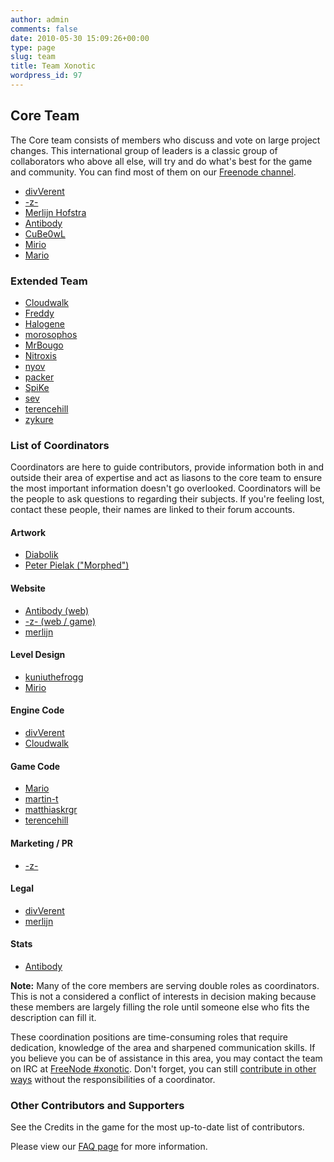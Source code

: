```yaml
---
author: admin
comments: false
date: 2010-05-30 15:09:26+00:00
type: page
slug: team
title: Team Xonotic
wordpress_id: 97
---
```


## Core Team

The Core team consists of members who discuss and vote on large project changes. This international group of leaders is a classic group of collaborators who above all else, will try and do what's best for the game and community. You can find most of them on our [Freenode channel](https://webchat.freenode.net/?channels=xonotic).

  * [divVerent](http://forums.xonotic.org/member.php?action=profile&uid=4)
  * [-z-](http://forums.xonotic.org/member.php?action=profile&uid=1)
  * [Merlijn Hofstra](http://forums.xonotic.org/member.php?action=profile&uid=34)
  * [Antibody](http://forums.xonotic.org/member.php?action=profile&uid=530)
  * [CuBe0wL](http://forums.xonotic.org/member.php?action=profile&uid=15)
  * [Mirio](http://forums.xonotic.org/member.php?action=profile&uid=213)
  * [Mario](http://forums.xonotic.org/member.php?action=profile&uid=1258)

### Extended Team

  * [Cloudwalk](http://forums.xonotic.org/member.php?action=profile&uid=8922)
  * [Freddy](http://forums.xonotic.org/member.php?action=profile&uid=5301)
  * [Halogene](http://forums.xonotic.org/member.php?action=profile&uid=53)
  * [morosophos](http://forums.xonotic.org/member.php?action=profile&uid=7970)
  * [MrBougo](http://forums.xonotic.org/member.php?action=profile&uid=30)
  * [Nitroxis](http://forums.xonotic.org/member.php?action=profile&uid=1003)
  * [nyov](http://forums.xonotic.org/member.php?action=profile&uid=842)
  * [packer](http://forums.xonotic.org/member.php?action=profile&uid=373)
  * [SpiKe](http://forums.xonotic.org/member.php?action=profile&uid=3421)
  * [sev](http://forums.xonotic.org/member.php?action=profile&uid=46)
  * [terencehill](http://forums.xonotic.org/member.php?action=profile&uid=620)
  * [zykure](http://forums.xonotic.org/member.php?action=profile&uid=3578)


### List of Coordinators

Coordinators are here to guide contributors, provide information both in and outside their area of expertise and act as liasons to the core team to ensure the most important information doesn't go overlooked. Coordinators will be the people to ask questions to regarding their subjects. If you're feeling lost, contact these people, their names are linked to their forum accounts.

#### Artwork

  * [Diabolik](http://forums.xonotic.org/member.php?action=profile&uid=14)
  * [Peter Pielak ("Morphed")](http://forums.xonotic.org/member.php?action=profile&uid=8)

#### Website

  * [Antibody (web)](http://forums.xonotic.org/member.php?action=profile&uid=530)
  * [-z- (web / game)](http://forums.xonotic.org/member.php?action=profile&uid=1)
  * [merlijn](http://forums.xonotic.org/member.php?action=profile&uid=34)

#### Level Design

  * [kuniuthefrogg](http://forums.xonotic.org/member.php?action=profile&uid=184)
  * [Mirio](http://forums.xonotic.org/member.php?action=profile&uid=213)

#### Engine Code

  * [divVerent](http://forums.xonotic.org/member.php?action=profile&uid=4)
  * [Cloudwalk](http://forums.xonotic.org/member.php?action=profile&uid=8922)

#### Game Code

  * [Mario](http://forums.xonotic.org/member.php?action=profile&uid=1258)
  * [martin-t](http://forums.xonotic.org/member.php?action=profile&uid=5337)
  * [matthiaskrgr](http://forums.xonotic.org/member.php?action=profile&uid=2969)
  * [terencehill](http://forums.xonotic.org/member.php?action=profile&uid=620)

#### Marketing / PR

  * [-z-](http://forums.xonotic.org/member.php?action=profile&uid=1)

#### Legal

  * [divVerent](http://forums.xonotic.org/member.php?action=profile&uid=4)
  * [merlijn](http://forums.xonotic.org/member.php?action=profile&uid=34)

#### Stats

  * [Antibody](http://forums.xonotic.org/member.php?action=profile&uid=530)

**Note:** Many of the core members are serving double roles as coordinators. This is not a considered a conflict of interests in decision making because these members are largely filling the role until someone else who fits the description can fill it.

These coordination positions are time-consuming roles that require dedication, knowledge of the area and sharpened communication skills. If you believe you can be of assistance in this area, you may contact the team on IRC at [FreeNode #xonotic](https://webchat.freenode.net/?channels=xonotic). Don't forget, you can still [contribute in other ways](https://gitlab.com/xonotic/xonotic/-/wikis/Repository_Access) without the responsibilities of a coordinator.

### Other Contributors and Supporters

See the Credits in the game for the most up-to-date list of contributors.

Please view our [FAQ page](/faq) for more information.
